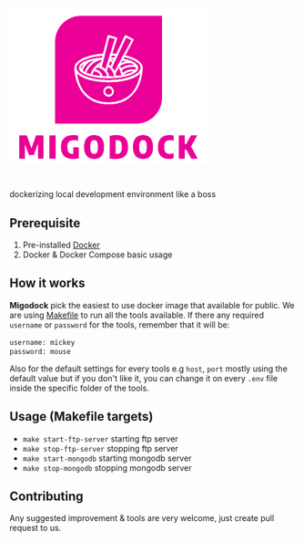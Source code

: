 ![migodock](https://github.com/dxtrleague/migodock/blob/master/assets/logo.png?raw=true)
#
dockerizing local development environment like a boss


## Prerequisite

1. Pre-installed [Docker](https://www.docker.com/)
2. Docker & Docker Compose basic usage

## How it works

**Migodock** pick the easiest to use docker image that available for public. We are using [Makefile](https://www.gnu.org/software/make/manual/make.html) to run all the tools available. If there any required `username` or `password` for the tools, remember that it will be:
```
username: mickey
password: mouse
```
Also for the default settings for every tools e.g `host`, `port` mostly using the default value but if you don't like it, you can change it on every `.env` file inside the specific folder of the tools.

## Usage (Makefile targets)

- `make start-ftp-server` starting ftp server
- `make stop-ftp-server` stopping ftp server
- `make start-mongodb` starting mongodb server
- `make stop-mongodb` stopping mongodb server

## Contributing

Any suggested improvement & tools are very welcome, just create pull request to us.